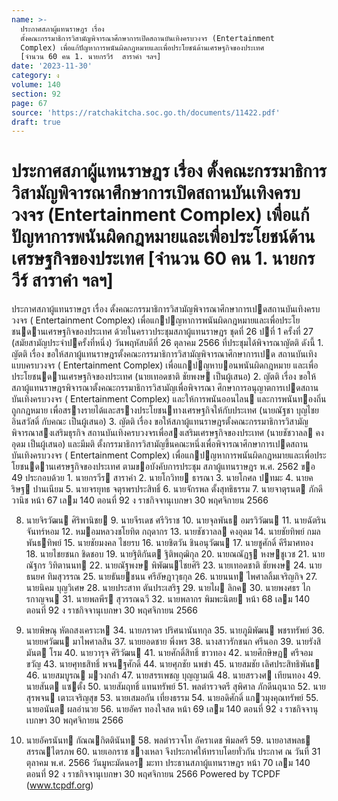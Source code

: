 ```yaml
---
name: >-
  ประกาศสภาผู้แทนราษฎร เรื่อง
  ตั้งคณะกรรมาธิการวิสามัญพิจารณาศึกษาการเปิดสถานบันเทิงครบวงจร (Entertainment
  Complex) เพื่อแก้ปัญหาการพนันผิดกฎหมายและเพื่อประโยชน์ด้านเศรษฐกิจของประเทศ
  [จำนวน 60 คน 1. นายกรวีร์  สาราคำ ฯลฯ]
date: '2023-11-30'
category: ง
volume: 140
section: 92
page: 67
source: 'https://ratchakitcha.soc.go.th/documents/11422.pdf'
draft: true
---
```


# ประกาศสภาผู้แทนราษฎร เรื่อง ตั้งคณะกรรมาธิการวิสามัญพิจารณาศึกษาการเปิดสถานบันเทิงครบวงจร (Entertainment Complex) เพื่อแก้ปัญหาการพนันผิดกฎหมายและเพื่อประโยชน์ด้านเศรษฐกิจของประเทศ [จำนวน 60 คน 1. นายกรวีร์  สาราคำ ฯลฯ]

ประกาศสภาผู้แทนราษฎร เรื่อง ตั้งคณะกรรมาธิการวิสามัญพิจารณาศึกษาการเปดสถานบันเทิงครบวงจร ( Entertainment Complex) เพื่อแกปญหาการพนันผิดกฎหมายและเพื่อประโยชนดานเศรษฐกิจของประเทศ ด้วยในคราวประชุมสภาผู้แทนราษฎร ชุดที่ 26 ปที่ 1 ครั้งที่ 27 (สมัยสามัญประจําปครั้งที่หนึ่ง) วันพฤหัสบดีที่ 26 ตุลาคม 2566 ที่ประชุมได้พิจารณาญัตติ ดังนี้ 1. ญัตติ เรื่อง ขอให้สภาผู้แทนราษฎรตั้งคณะกรรมาธิการวิสามัญพิจารณาศึกษาการเปด สถานบันเทิงแบบครบวงจร ( Entertainment Complex) เพื่อแกปญหาบอนพนันผิดกฎหมาย และเพื่อประโยชนดานเศรษฐกิจของประเทศ (นายเทอดชาติ ชัยพงษ เป็นผู้เสนอ) 2. ญัตติ เรื่อง ขอให้สภาผู้แทนราษฎรพิจารณาตั้งคณะกรรมาธิการวิสามัญเพื่อพิจารณา ศึกษาการอนุญาตการเปดสถานบันเทิงครบวงจร ( Entertainment Complex) และให้การพนันออนไลน และการพนันทองถิ่นถูกกฎหมาย เพื่อสรางรายได้และสรางประโยชนทางเศรษฐกิจให้กับประเทศ (นายณัฐชา บุญไชยอินสวัสดิ์ กับคณะ เป็นผู้เสนอ) 3. ญัตติ เรื่อง ขอให้สภาผู้แทนราษฎรตั้งคณะกรรมาธิการวิสามัญพิจารณาสงเสริมธุรกิจ สถานบันเทิงครบวงจรเพื่อสงเสริมเศรษฐกิจของประเทศ (นายชัชวาลล คงอุดม เป็นผู้เสนอ) และมีมติ ตั้งกรรมาธิการวิสามัญขึ้นคณะหนึ่งเพื่อพิจารณาศึกษาการเปดสถานบันเทิงครบวงจร ( Entertainment Complex) เพื่อแกปญหาการพนันผิดกฎหมายและเพื่อประโยชนดานเศรษฐกิจของประเทศ ตามขอบังคับการประชุม สภาผู้แทนราษฎร พ.ศ. 2562 ขอ 49 ประกอบด้วย 1. นายกรวีร สาราคํา 2. นายโกวิทย ธารณา 3. นายโกศล ปทมะ 4. นายคริษฐ ปานเนียม 5. นายจรยุทธ จตุรพรประสิทธิ์ 6. นายจักรพล ตั้งสุทธิธรรม 7. นายจาตุรนต ภักดีวานิช หน้า 67 เลม 140 ตอนที่ 92 ง ราชกิจจานุเบกษา 30 พฤศจิกายน 2566

8. นายจิรวัฒน ศิริพานิชย 9. นายจีรเดช ศรีวิราช 10. นายจุลพันธ อมรวิวัฒน 11. นายฉัตริน จันทร์หอม 12. หมอมหลวงชโยทิต กฤดากร 13. นายชัชวาลล คงอุดม 14. นายชัยทิพย์ กมลพันธทิพย์ 15. นายชัยมงคล ไชยรบ 16. นายชิตวัน ชินอนุวัฒน 17. นายชูศักดิ์ คีรีมาศทอง 18. นายไชยชนก ชิดชอบ 19. นายฐิติกันต ฐิติพฤฒิกุล 20. นายณณัฏฐ หงษชูเวช 21. นายณัฐกร วิทิตานนท 22. นายณัฐพงษ พิพัฒนไชยศิริ 23. นายเทอดชาติ ชัยพงษ 24. นายธนยศ ทิมสุวรรณ 25. นายธันยชนน ศรีอัษฎาวุธกุล 26. นายนนท ไพศาลลิ้มเจริญกิจ 27. นายนิคม บุญวิเศษ 28. นายประสาท ตันประเสริฐ 29. นายไผ ลิกค 30. นายพงศธร ไกรกาญจน 31. นายพลพีร สุวรรณฉวี 32. นายพลากร พิมพะนิตย หน้า 68 เลม 140 ตอนที่ 92 ง ราชกิจจานุเบกษา 30 พฤศจิกายน 2566

33. นายพิษณุ หัตถสงเคราะห 34. นายภราดร ปริศนานันทกุล 35. นายภูมิพัฒน พชรทรัพย์ 36. นายยศวัฒน มาไพศาลสิน 37. นายยอดชาย พึ่งพร 38. นางสาวรักชนก ศรีนอก 39. นายรังสิมันต โรม 40. นายวารุจ ศิริวัฒน 41. นายศักดิ์สิทธิ์ ขาวทอง 42. นายศึกษิษฏ ศรีจอมขวัญ 43. นายศุทธสิทธิ์ พจนฐศักดิ์ 44. นายศุภชัย นพขํา 45. นายสมชัย เลิศประสิทธิพันธ 46. นายสมบูรณ มวงกล่ํา 47. นายสรรเพชญ บุญญามณี 48. นายสรวงศ เทียนทอง 49. นายสันต แซตั้ง 50. นายสัมฤทธิ์ แทนทรัพย์ 51. พลตํารวจตรี สุพิศาล ภักดีนฤนาถ 52. นายสุรพจน เตาะเจริญสุข 53. นายเสมอกัน เที่ยงธรรม 54. นายอดิศักดิ์ แกวมุงคุณทรัพย์ 55. นายอนันต ผลอํานวย 56. นายอัคร ทองใจสด หน้า 69 เลม 140 ตอนที่ 92 ง ราชกิจจานุเบกษา 30 พฤศจิกายน 2566

57. นายอัครนันท กัณณกิตตินันท 58. พลตํารวจโท อัคราเดช พิมลศรี 59. นายอาสพลธ สรรณไตรภพ 60. นายเอกราช ชางเหลา จึงประกาศให้ทราบโดยทั่วกัน ประกาศ ณ วันที่ 31 ตุลาคม พ.ศ. 2566 วันมูหะมัดนอร มะทา ประธานสภาผู้แทนราษฎร หน้า 70 เลม 140 ตอนที่ 92 ง ราชกิจจานุเบกษา 30 พฤศจิกายน 2566 Powered by TCPDF (www.tcpdf.org)
